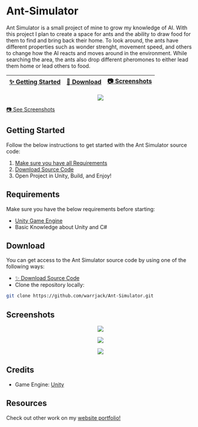 # Ant-Simulator

Ant Simulator is a small project of mine to grow my knowledge of AI. With this project I plan to create a space for ants and the ability to draw food for them to find and bring back their home. To look around, the ants have different properties such as wonder strenght, movement speed, and others to change how the AI reacts and moves around in the environment. While searching the area, the ants also drop different pheromones to either lead them home or lead others to food.

| [:sparkles: Getting Started](#getting-started) | [:rocket: Download](#download) | [:camera: Screenshots](#screenshots) |
| --------------- | -------- | ----------- |

<p align="center">
  <img src="https://github.com/warrjack/Ant-Simulator/blob/main/Screenshots/Screenshot.png" />
</p>

[:camera: See Screenshots](#screenshots)


## Getting Started

Follow the below instructions to get started with the Ant Simulator source code:

1. [Make sure you have all Requirements](#requirements)
2. [Download Source Code](#download)
3. Open Project in Unity, Build, and Enjoy!

## Requirements

Make sure you have the below requirements before starting:

- [Unity Game Engine](https://unity3d.com)
- Basic Knowledge about Unity and C#

## Download

You can get access to the Ant Simulator source code by using one of the following ways:

- [:sparkles: Download Source Code](https://github.com/warrjack/Ant-Simulator/archive/master.zip)
- Clone the repository locally:

```bash
git clone https://github.com/warrjack/Ant-Simulator.git
```

## Screenshots

<p align="center">
  <img src="https://github.com/warrjack/Ant-Simulator/tree/main/Screenshots/Icon" />
</p>

<p align="center">
  <img src="https://github.com/warrjack/Ant-Simulator/tree/main/Screenshots/Gameplay1.PNG" />
</p>

<p align="center">
  <img src="https://github.com/warrjack/Ant-Simulator/tree/main/Screenshots/Gameplay2.PNG" />
</p>

## Credits
- Game Engine: [Unity](https://unity3d.com/)

## Resources

Check out other work on my [website portfolio!](https://warrjack.com)
